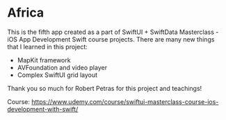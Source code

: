 # Africa 

This is the fifth app created as a part of SwiftUI + SwiftData Masterclass - iOS App Development Swift course projects. There are many new things that I learned in this project: 
- MapKit framework
- AVFoundation and video player
- Complex SwiftUI grid layout

Thank you so much for Robert Petras for this project and teachings!

Course: https://www.udemy.com/course/swiftui-masterclass-course-ios-development-with-swift/
